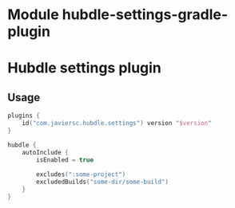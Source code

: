 # Module hubdle-settings-gradle-plugin

# Hubdle settings plugin

## Usage

```kotlin
plugins {
    id("com.javiersc.hubdle.settings") version "$version"
}

hubdle {
    autoInclude {
        isEnabled = true
        
        excludes(":some-project")
        excludedBuilds("some-dir/some-build")
    }
}
```
